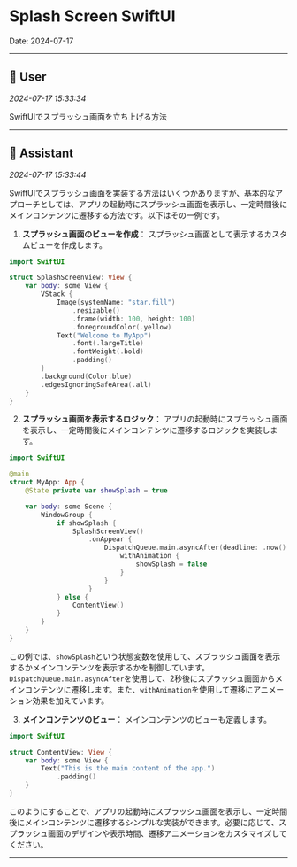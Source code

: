 # Splash Screen SwiftUI

Date: 2024-07-17

---

## 👤 User
*2024-07-17 15:33:34*

SwiftUIでスプラッシュ画面を立ち上げる方法

---

## 🤖 Assistant
*2024-07-17 15:33:44*

SwiftUIでスプラッシュ画面を実装する方法はいくつかありますが、基本的なアプローチとしては、アプリの起動時にスプラッシュ画面を表示し、一定時間後にメインコンテンツに遷移する方法です。以下はその一例です。

1. **スプラッシュ画面のビューを作成**：
   スプラッシュ画面として表示するカスタムビューを作成します。

```swift
import SwiftUI

struct SplashScreenView: View {
    var body: some View {
        VStack {
            Image(systemName: "star.fill")
                .resizable()
                .frame(width: 100, height: 100)
                .foregroundColor(.yellow)
            Text("Welcome to MyApp")
                .font(.largeTitle)
                .fontWeight(.bold)
                .padding()
        }
        .background(Color.blue)
        .edgesIgnoringSafeArea(.all)
    }
}
```

2. **スプラッシュ画面を表示するロジック**：
   アプリの起動時にスプラッシュ画面を表示し、一定時間後にメインコンテンツに遷移するロジックを実装します。

```swift
import SwiftUI

@main
struct MyApp: App {
    @State private var showSplash = true

    var body: some Scene {
        WindowGroup {
            if showSplash {
                SplashScreenView()
                    .onAppear {
                        DispatchQueue.main.asyncAfter(deadline: .now() + 2.0) {
                            withAnimation {
                                showSplash = false
                            }
                        }
                    }
            } else {
                ContentView()
            }
        }
    }
}
```

この例では、`showSplash`という状態変数を使用して、スプラッシュ画面を表示するかメインコンテンツを表示するかを制御しています。`DispatchQueue.main.asyncAfter`を使用して、2秒後にスプラッシュ画面からメインコンテンツに遷移します。また、`withAnimation`を使用して遷移にアニメーション効果を加えています。

3. **メインコンテンツのビュー**：
   メインコンテンツのビューも定義します。

```swift
import SwiftUI

struct ContentView: View {
    var body: some View {
        Text("This is the main content of the app.")
            .padding()
    }
}
```

このようにすることで、アプリの起動時にスプラッシュ画面を表示し、一定時間後にメインコンテンツに遷移するシンプルな実装ができます。必要に応じて、スプラッシュ画面のデザインや表示時間、遷移アニメーションをカスタマイズしてください。

---
